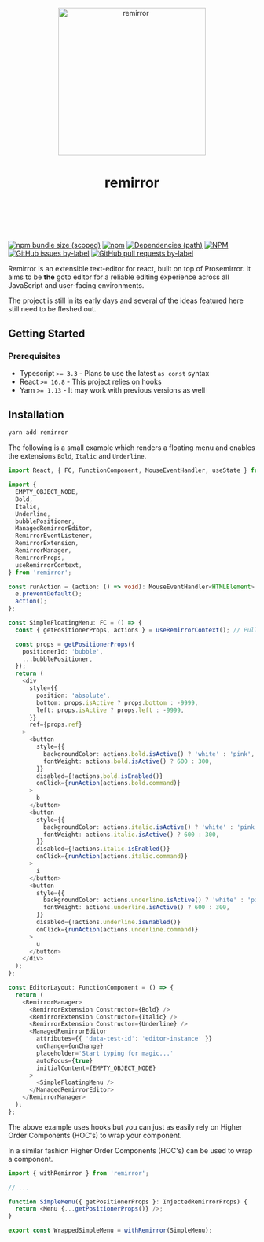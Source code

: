 <div align="center">
	<br />
	<div align="center">
		<img width="300" src="https://cdn.jsdelivr.net/gh/ifiokjr/remirror/support/assets/logo-icon.svg" alt="remirror" />
    <h1 align="center">remirror</h1>
	</div>
    <br />
    <br />
    <br />
    <br />
</div>

[![npm bundle size (scoped)](https://img.shields.io/bundlephobia/minzip/remirror.svg?style=for-the-badge)](https://bundlephobia.com/result?p=remirror) [![npm](https://img.shields.io/npm/dm/remirror.svg?style=for-the-badge&logo=npm)](https://www.npmjs.com/package/remirror) [![Dependencies (path)](https://img.shields.io/david/ifiokjr/remirror.svg?logo=npm&path=packages%2Fremirror&style=for-the-badge)](https://github.com/ifiokjr/remirror/blob/master/remirror/package.json) [![NPM](https://img.shields.io/npm/l/remirror.svg?style=for-the-badge)](https://github.com/ifiokjr/remirror/blob/master/LICENSE) [![GitHub issues by-label](https://img.shields.io/github/issues/ifiokjr/remirror/package%3A%remirror.svg?label=Open%20Issues&logo=github&style=for-the-badge)](https://github.com/ifiokjr/remirror/issues?utf8=%E2%9C%93&q=is%3Aissue+is%3Aopen+sort%3Aupdated-desc+label%3Apackage%3A%remirror) [![GitHub pull requests by-label](https://img.shields.io/github/issues-pr/ifiokjr/remirror/package%3A%remirror.svg?label=Open%20Pull%20Requests&logo=github&style=for-the-badge)](https://github.com/ifiokjr/remirror/pulls?utf8=%E2%9C%93&q=is%3Apr+is%3Aopen+sort%3Aupdated-desc+label%3Apackage%3A%remirror)

Remirror is an extensible text-editor for react, built on top of Prosemirror. It aims to be **the** goto editor for a reliable editing experience across all JavaScript and user-facing environments.

The project is still in its early days and several of the ideas featured here still need to be fleshed out.

## Getting Started

### Prerequisites

- Typescript `>= 3.3` - Plans to use the latest `as const` syntax
- React `>= 16.8` - This project relies on hooks
- Yarn `>= 1.13` - It may work with previous versions as well

## Installation

```bash
yarn add remirror
```

The following is a small example which renders a floating menu and enables the extensions `Bold`, `Italic` and `Underline`.

```ts
import React, { FC, FunctionComponent, MouseEventHandler, useState } from 'react';

import {
  EMPTY_OBJECT_NODE,
  Bold,
  Italic,
  Underline,
  bubblePositioner,
  ManagedRemirrorEditor,
  RemirrorEventListener,
  RemirrorExtension,
  RemirrorManager,
  RemirrorProps,
  useRemirrorContext,
} from 'remirror';

const runAction = (action: () => void): MouseEventHandler<HTMLElement> => e => {
  e.preventDefault();
  action();
};

const SimpleFloatingMenu: FC = () => {
  const { getPositionerProps, actions } = useRemirrorContext(); // Pull in injected props from context

  const props = getPositionerProps({
    positionerId: 'bubble',
    ...bubblePositioner,
  });
  return (
    <div
      style={{
        position: 'absolute',
        bottom: props.isActive ? props.bottom : -9999,
        left: props.isActive ? props.left : -9999,
      }}
      ref={props.ref}
    >
      <button
        style={{
          backgroundColor: actions.bold.isActive() ? 'white' : 'pink',
          fontWeight: actions.bold.isActive() ? 600 : 300,
        }}
        disabled={!actions.bold.isEnabled()}
        onClick={runAction(actions.bold.command)}
      >
        b
      </button>
      <button
        style={{
          backgroundColor: actions.italic.isActive() ? 'white' : 'pink',
          fontWeight: actions.italic.isActive() ? 600 : 300,
        }}
        disabled={!actions.italic.isEnabled()}
        onClick={runAction(actions.italic.command)}
      >
        i
      </button>
      <button
        style={{
          backgroundColor: actions.underline.isActive() ? 'white' : 'pink',
          fontWeight: actions.underline.isActive() ? 600 : 300,
        }}
        disabled={!actions.underline.isEnabled()}
        onClick={runAction(actions.underline.command)}
      >
        u
      </button>
    </div>
  );
};

const EditorLayout: FunctionComponent = () => {
  return (
    <RemirrorManager>
      <RemirrorExtension Constructor={Bold} />
      <RemirrorExtension Constructor={Italic} />
      <RemirrorExtension Constructor={Underline} />
      <ManagedRemirrorEditor
        attributes={{ 'data-test-id': 'editor-instance' }}
        onChange={onChange}
        placeholder='Start typing for magic...'
        autoFocus={true}
        initialContent={EMPTY_OBJECT_NODE}
      >
        <SimpleFloatingMenu />
      </ManagedRemirrorEditor>
    </RemirrorManager>
  );
};
```

The above example uses hooks but you can just as easily rely on Higher Order Components (HOC's) to wrap your component.

In a similar fashion Higher Order Components (HOC's) can be used to wrap a component.

```ts
import { withRemirror } from 'remirror';

// ...

function SimpleMenu({ getPositionerProps }: InjectedRemirrorProps) {
  return <Menu {...getPositionerProps()} />;
}

export const WrappedSimpleMenu = withRemirror(SimpleMenu);
```
